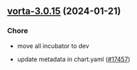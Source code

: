 

## [vorta-3.0.15](https://github.com/truecharts/charts/compare/vorta-3.0.14...vorta-3.0.15) (2024-01-21)

### Chore



- move all incubator to dev

- update metadata in chart.yaml ([#17457](https://github.com/truecharts/charts/issues/17457))